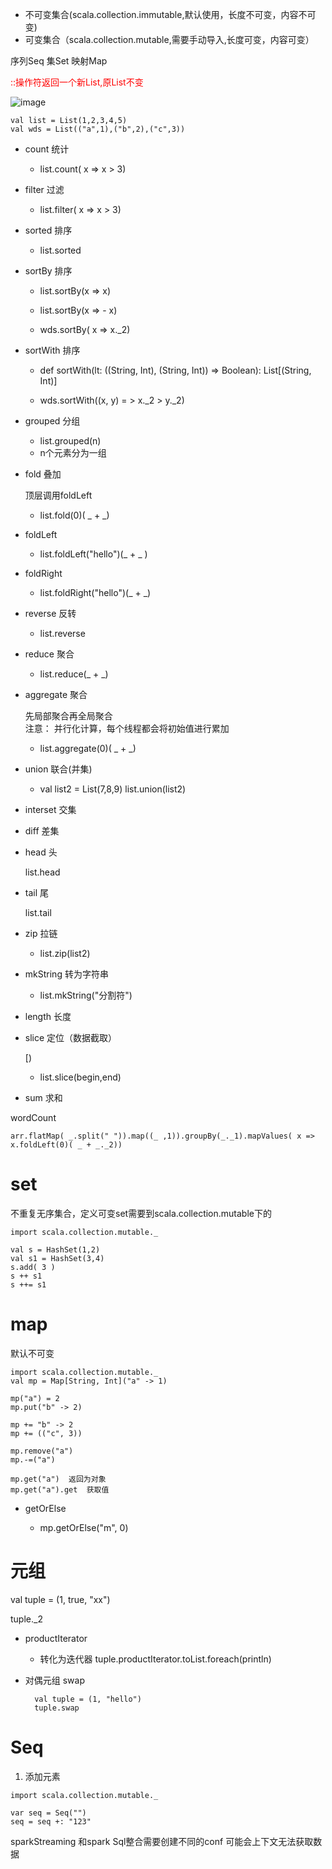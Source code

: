 * 不可变集合(scala.collection.immutable,默认使用，长度不可变，内容不可变)
* 可变集合（scala.collection.mutable,需要手动导入,长度可变，内容可变）

序列Seq
集Set
映射Map


<font color=red>::操作符返回一个新List,原List不变</font>

![image](https://github.com/wjn0918/Study/blob/master/%E7%BC%96%E7%A8%8B%E8%AF%AD%E8%A8%80/images/Scala/List.png)

```
val list = List(1,2,3,4,5)
val wds = List(("a",1),("b",2),("c",3))
```
* count 统计

    * list.count( x => x > 3)


*  filter 过滤

    * list.filter( x => x > 3)

* sorted 排序

    * list.sorted

* sortBy 排序

    * list.sortBy(x => x)
    * list.sortBy(x => - x)

    * wds.sortBy( x => x._2)

* sortWith 排序

    * def sortWith(lt: ((String, Int), (String, Int)) => Boolean): List[(String, Int)] 

    * wds.sortWith((x, y) = > x._2 > y._2)

* grouped 分组
    * list.grouped(n)
    * n个元素分为一组

* fold 叠加

    顶层调用foldLeft
    * list.fold(0)( _ + _) 

* foldLeft
    
    * list.foldLeft("hello")(_ + _ )

* foldRight

    * list.foldRight("hello")(_ + _)

* reverse 反转

    * list.reverse

* reduce 聚合

    * list.reduce(_ + _)

* aggregate 聚合
    
    先局部聚合再全局聚合  
    注意： 并行化计算，每个线程都会将初始值进行累加
    * list.aggregate(0)( _ + _)

* union 联合(并集)

    * val list2 = List(7,8,9)
    list.union(list2)

* interset 交集

* diff 差集

* head 头

    list.head

* tail 尾

    list.tail

* zip 拉链

    * list.zip(list2)

* mkString 转为字符串
    
    * list.mkString("分割符")

* length 长度

* slice 定位（数据截取）

    [)
    * list.slice(begin,end)

* sum 求和

wordCount
```
arr.flatMap( _.split(" ")).map((_ ,1)).groupBy(_._1).mapValues( x => x.foldLeft(0)( _ + _._2))
```

# set

不重复无序集合，定义可变set需要到scala.collection.mutable下的
```
import scala.collection.mutable._

val s = HashSet(1,2)
val s1 = HashSet(3,4)
s.add( 3 )
s ++ s1
s ++= s1
```


# map

默认不可变
```
import scala.collection.mutable._
val mp = Map[String, Int]("a" -> 1)

mp("a") = 2
mp.put("b" -> 2)

mp += "b" -> 2
mp += (("c", 3))

mp.remove("a")
mp.-=("a")

mp.get("a")  返回为对象
mp.get("a").get  获取值

```
* getOrElse

    * mp.getOrElse("m", 0)

# 元组

val tuple = (1, true, "xx")

tuple._2

* productIterator

    * 转化为迭代器
    tuple.productIterator.toList.foreach(println)

* 对偶元组 swap

        val tuple = (1, "hello")
        tuple.swap


# Seq

1. 添加元素

```
import scala.collection.mutable._

var seq = Seq("")
seq = seq +: "123"
```



sparkStreaming 和spark Sql整合需要创建不同的conf 可能会上下文无法获取数据